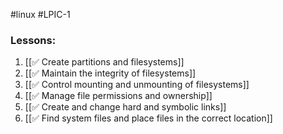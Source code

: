 #linux #LPIC-1 

### Lessons:
1. [[✅ Create partitions and filesystems]]
2. [[✅ Maintain the integrity of filesystems]]
3. [[✅ Control mounting and unmounting of filesystems]]
4. [[✅ Manage file permissions and ownership]]
5. [[✅ Create and change hard and symbolic links]]
6. [[✅ Find system files and place files in the correct location]]
